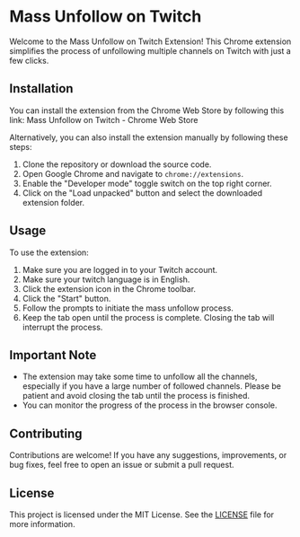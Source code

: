 # Mass Unfollow on Twitch

Welcome to the Mass Unfollow on Twitch Extension! This Chrome extension simplifies the process of unfollowing multiple channels on Twitch with just a few clicks.

## Installation

You can install the extension from the Chrome Web Store by following this link: Mass Unfollow on Twitch - Chrome Web Store

Alternatively, you can also install the extension manually by following these steps:

1. Clone the repository or download the source code.
2. Open Google Chrome and navigate to `chrome://extensions`.
3. Enable the "Developer mode" toggle switch on the top right corner.
4. Click on the "Load unpacked" button and select the downloaded extension folder.

## Usage

To use the extension:

1. Make sure you are logged in to your Twitch account.
2. Make sure your twitch language is in English.
3. Click the extension icon in the Chrome toolbar.
4. Click the "Start" button.
5. Follow the prompts to initiate the mass unfollow process.
6. Keep the tab open until the process is complete. Closing the tab will interrupt the process.


## Important Note

- The extension may take some time to unfollow all the channels, especially if you have a large number of followed channels. Please be patient and avoid closing the tab until the process is finished.
- You can monitor the progress of the process in the browser console.

## Contributing

Contributions are welcome! If you have any suggestions, improvements, or bug fixes, feel free to open an issue or submit a pull request.

## License

This project is licensed under the MIT License. See the [LICENSE](https://opensource.org/license/mit/) file for more information.

